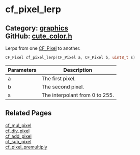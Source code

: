 [](../header.md ':include')

# cf_pixel_lerp

Category: [graphics](https://github.com/RandyGaul/cute_framework/blob/master/docs/api_reference?id=graphics)  
GitHub: [cute_color.h](https://github.com/RandyGaul/cute_framework/blob/master/include/cute_color.h)  
---

Lerps from one [CF_Pixel](https://github.com/RandyGaul/cute_framework/blob/master/docs/graphics/cf_pixel.md) to another.

```cpp
CF_Pixel cf_pixel_lerp(CF_Pixel a, CF_Pixel b, uint8_t s)
```

Parameters | Description
--- | ---
a | The first pixel.
b | The second pixel.
s | The interpolant from 0 to 255.

## Related Pages

[cf_mul_pixel](https://github.com/RandyGaul/cute_framework/blob/master/docs/graphics/cf_mul_pixel.md)  
[cf_div_pixel](https://github.com/RandyGaul/cute_framework/blob/master/docs/graphics/cf_div_pixel.md)  
[cf_add_pixel](https://github.com/RandyGaul/cute_framework/blob/master/docs/graphics/cf_add_pixel.md)  
[cf_sub_pixel](https://github.com/RandyGaul/cute_framework/blob/master/docs/graphics/cf_sub_pixel.md)  
[cf_pixel_premultiply](https://github.com/RandyGaul/cute_framework/blob/master/docs/graphics/cf_pixel_premultiply.md)  
